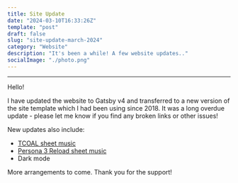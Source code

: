 ```yaml
---
title: Site Update
date: "2024-03-10T16:33:26Z"
template: "post"
draft: false
slug: "site-update-march-2024"
category: "Website"
description: "It's been a while! A few website updates.."
socialImage: "./photo.png"
---
```


---

Hello!

I have updated the website to Gatsby v4 and transferred to a new version of the site template which I had been using since 2018. It was a long overdue update - please let me know if you find any broken links or other issues!

New updates also include:
- [TCOAL sheet music](https://pianobin.com/tcoal/)
- [Persona 3 Reload sheet music](https://pianobin.com/p3r)
- Dark mode

More arrangements to come. Thank you for the support!
